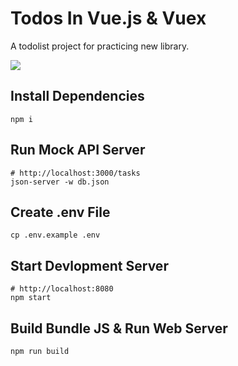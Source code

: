 # Todos In Vue.js & Vuex
A todolist project for practicing new library.

![](http://i.giphy.com/xT8qBlU8qBuWWGHrt6.gif)

## Install Dependencies

```
npm i
```

## Run Mock API Server

```
# http://localhost:3000/tasks
json-server -w db.json
```

## Create .env File

```
cp .env.example .env
```

## Start Devlopment Server

```
# http://localhost:8080
npm start
```

## Build Bundle JS & Run Web Server

```
npm run build
```
